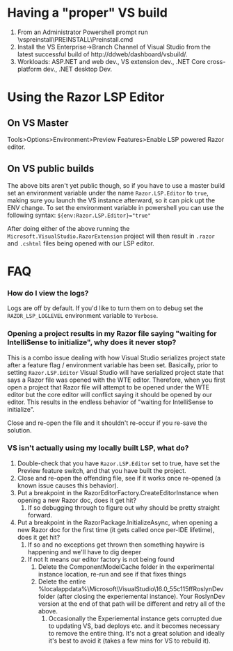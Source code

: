 # Having a "proper" VS build
1. From an Administrator Powershell prompt run \\vspreinstall\PREINSTALL\Preinstall.cmd
1. Install the VS Enterprise->Branch Channel of Visual Studio from the latest successful build of http://ddweb/dashboard/vsbuild/.
1. Workloads: ASP.NET and web dev., VS extension dev., .NET Core cross-platform dev., .NET desktop Dev.

# Using the Razor LSP Editor

## On VS Master
Tools>Options>Environment>Preview Features>Enable LSP powered Razor editor.

## On VS public builds

The above bits aren't yet public though, so if you have to use a master build set an environment variable under the name `Razor.LSP.Editor` to `true`, making sure you launch the VS instance afterward, so it can pick upt the ENV change. To set the environment variable in powershell you can use the following syntax: `${env:Razor.LSP.Editor}="true"`

After doing either of the above running the `Microsoft.VisualStudio.RazorExtension` project will then result in `.razor` and `.cshtml` files being opened with our LSP editor.


# FAQ

### How do I view the logs?
Logs are off by default. If you'd like to turn them on to debug set the `RAZOR_LSP_LOGLEVEL` environment variable to `Verbose`.

### Opening a project results in my Razor file saying "waiting for IntelliSense to initialize", why does it never stop?
This is a combo issue dealing with how Visual Studio serializes project state after a feature flag / environment variable has been set. Basically, prior to setting `Razor.LSP.Editor` Visual Studio will have serialized project state that says a Razor file was opened with the WTE editor. Therefore, when you first open a project that Razor file will attempt to be opened under the WTE editor but the core editor will conflict saying it should be opened by our editor. This results in the endless behavior of "waiting for IntelliSense to initialize".

Close and re-open the file and it shouldn't re-occur if you re-save the solution.

### VS isn't actually using my locally built LSP, what do?
1. Double-check that you have `Razor.LSP.Editor` set to true, have set the Preview feature switch, and that you have built the project.
1. Close and re-open the offending file, see if it works once re-opened (a known issue causes this behavior).
1. Put a breakpoint in the RazorEditorFactory.CreateEditorInstance when opening a new Razor doc, does it get hit?
    1. If so debugging through to figure out why should be pretty straight forward.
1. Put a breakpoint in the RazorPackage.InitializeAsync, when opening a new Razor doc for the first time (it gets called once per-IDE lifetime), does it get hit?
    1. If so and no exceptions get thrown then something haywire is happening and we'll have to dig deeper
    1. If not It means our editor factory is not being found
        1. Delete the ComponentModelCache folder in the experimental instance location, re-run and see if that fixes things
        1. Delete the entire %localappdata%\Microsoft\VisualStudio\16.0_55c115ffRoslynDev folder (after closing the experiemental instance). Your RoslynDev version at the end of that path will be different and retry all of the above.
            1. Occasionally the Experiemental instance gets corrupted due to updating VS, bad deploys etc. and it becomes necessary to remove the entire thing. It's not a great solution and ideally it's best to avoid it (takes a few mins for VS to rebuild it).
